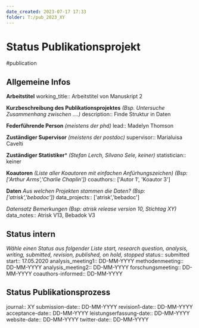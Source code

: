 ```yaml
---
date_created: 2023-07-17 17:33
folder: T:/pub_2023_XY
---
```

# Status Publikationsprojekt
#publication

## Allgemeine Infos

**Arbeitstitel**
working_title:: Arbeitstitel von Manuskript 2

**Kurzbeschreibung des Publikationsprojektes** 
*(Bsp. Untersuche Zusammenhang zwischen ....)*
description:: Finde Struktur in Daten

**Federführende Person** 
*(meistens der phd)*
lead:: Madelyn Thomson

**Zuständiger Supervisor**
*(meistens der postdoc)*
supervisor:: Marialuisa Cavelti

**Zuständiger Statistiker***
*(Stefan Lerch, Silvano Sele, keiner)*
statistician:: keiner

**Koautoren**
*(Liste aller Koautoren mit einfachen Anfürhungszeichen)*
*(Bsp: ['Arthur Arms','Charlie Chaplin'])*
coauthors:: ['Autor 1', 'Koautor 3']

**Daten**
*Aus welchen Projekten stammen die Daten?*
*(Bsp: ['atrisk','bebadoc'])*
data_projects:: ['atrisk','bebadoc']

*Datensatz Bemerkungen*
*(Bsp: atrisk release version 10, Stichtag XY)*
data_notes:: Atrisk V13, Bebadok V3



## Status intern

*Wähle einen Status aus folgender Liste*
*start, research question, analysis, writing, submitted, revision, published, on hold, stopped*
status:: submitted
start:: 17.05.2020
analysis_meeting1:: DD-MM-YYYY
methodenmeeting:: DD-MM-YYYY
analysis_meeting2:: DD-MM-YYYY
forschungsmeeting:: DD-MM-YYYY
coauthors-informed:: DD-MM-YYYY



## Status Publikationsprozess

journal:: XY
submission-date:: DD-MM-YYYY
revision1-date:: DD-MM-YYYY
acceptance-date:: DD-MM-YYYY
leistungserfassung-date:: DD-MM-YYYY
website-date:: DD-MM-YYYY
twitter-date:: DD-MM-YYYY